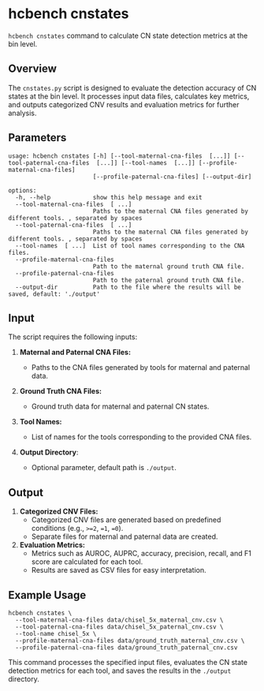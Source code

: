 # hcbench cnstates

`hcbench cnstates` command to calculate CN state detection metrics at the bin level.

## Overview

The `cnstates.py` script is designed to evaluate the detection accuracy of CN states at the bin level. It processes input data files, calculates key metrics, and outputs categorized CNV results and evaluation metrics for further analysis.

## Parameters
```shell
usage: hcbench cnstates [-h] [--tool-maternal-cna-files  [...]] [--tool-paternal-cna-files  [...]] [--tool-names  [...]] [--profile-maternal-cna-files]
                        [--profile-paternal-cna-files] [--output-dir]

options:
  -h, --help            show this help message and exit
  --tool-maternal-cna-files  [ ...]
                        Paths to the maternal CNA files generated by different tools. , separated by spaces
  --tool-paternal-cna-files  [ ...]
                        Paths to the maternal CNA files generated by different tools. , separated by spaces
  --tool-names  [ ...]  List of tool names corresponding to the CNA files.
  --profile-maternal-cna-files 
                        Path to the maternal ground truth CNA file.
  --profile-paternal-cna-files 
                        Path to the paternal ground truth CNA file.
  --output-dir          Path to the file where the results will be saved, default: './output'
```

## Input

The script requires the following inputs:

1. **Maternal and Paternal CNA Files:**
   - Paths to the CNA files generated by tools for maternal and paternal data.

2. **Ground Truth CNA Files:**
   - Ground truth data for maternal and paternal CN states.

3. **Tool Names:**
   - List of names for the tools corresponding to the provided CNA files.

4. **Output Directory**:
   - Optional parameter, default path is `./output`.

## Output

1. **Categorized CNV Files:**
   - Categorized CNV files are generated based on predefined conditions (e.g., `>=2`, `=1`, `=0`).
   - Separate files for maternal and paternal data are created.
2. **Evaluation Metrics:**
   - Metrics such as AUROC, AUPRC, accuracy, precision, recall, and F1 score are calculated for each tool.
   - Results are saved as CSV files for easy interpretation.

## Example Usage

```shell
hcbench cnstates \
  --tool-maternal-cna-files data/chisel_5x_maternal_cnv.csv \
  --tool-paternal-cna-files data/chisel_5x_paternal_cnv.csv \
  --tool-name chisel_5x \
  --profile-maternal-cna-files data/ground_truth_maternal_cnv.csv \
  --profile-paternal-cna-files data/ground_truth_paternal_cnv.csv
```

This command processes the specified input files, evaluates the CN state detection metrics for each tool, and saves the results in the `./output` directory.


